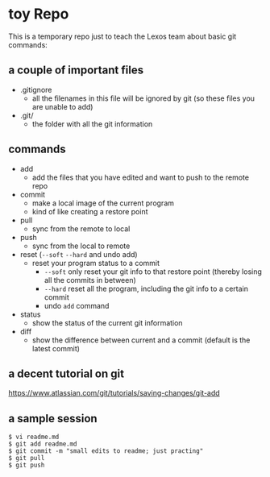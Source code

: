 # toy Repo

This is a temporary repo just to teach the Lexos team about basic git commands:  

## a couple of important files
  * .gitignore
    * all the filenames in this file will be ignored by git (so these files you are unable to add)
  * .git/
    * the folder with all the git information

## commands

  * add  
    * add the files that you have edited and want to push to the remote repo  
  * commit  
    * make a local image of the current program  
    * kind of like creating a restore point
  * pull  
    * sync from the remote to local  
  * push  
    * sync from the local to remote 
  * reset (`--soft` `--hard` and undo add)  
    * reset your program status to a commit  
        * `--soft` only reset your git info to that restore point (thereby losing all the commits in between)  
        * `--hard` reset all the program, including the git info to a certain commit   
        * undo `add` command  
  * status  
    * show the status of the current git information
  * diff  
    * show the difference between current and a commit (default is the latest commit)

## a decent tutorial on git
https://www.atlassian.com/git/tutorials/saving-changes/git-add

## a sample session

```
$ vi readme.md
$ git add readme.md
$ git commit -m "small edits to readme; just practing"
$ git pull
$ git push
```



